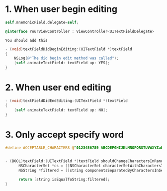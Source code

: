 # 1. When user begin editing

```objective-c
self.mnemonicField.delegate=self; 

@interface YourViewController : ViewController<UITextFieldDelegate>
```

`You should add this`

```objective-c
- (void)textFieldDidBeginEditing:(UITextField *)textField
{
    NSLog(@"The did begin edit method was called");
    [self animateTextField: textField up: YES];
}
```

# 2. When user end editing

```objective-c
- (void)textFieldDidEndEditing:(UITextField *)textField
{
    [self animateTextField: textField up: NO];
}
```

# 3. Only accept specify word

```objective-c
#define ACCEPTABLE_CHARACTERS @"0123456789 ABCDEFGHIJKLMNOPQRSTUVWXYZabcdefghijklmnopqrstuvwxyz"


- (BOOL)textField:(UITextField *)textField shouldChangeCharactersInRange:(NSRange)range replacementString:(NSString *)string {
      NSCharacterSet *cs = [[NSCharacterSet characterSetWithCharactersInString:ACCEPTABLE_CHARACTERS] invertedSet];
      NSString *filtered = [[string componentsSeparatedByCharactersInSet:cs] componentsJoinedByString:@""];

      return [string isEqualToString:filtered];
}
```

